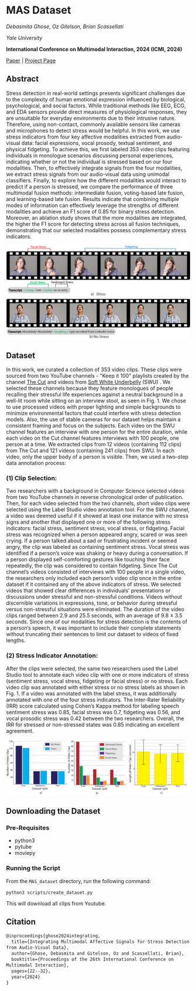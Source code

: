 # MAS Dataset
*Debasmita Ghose, Oz Gitelson, Brian Scassellati*

*Yale University*

**International Conference on Multimodal Interaction, 2024 (ICMI, 2024)**

[Paper](https://dl.acm.org/doi/10.1145/3678957.3685717) | [Project Page](https://sites.google.com/view/stress-detection-icmi-24/home)

## Abstract
Stress detection in real-world settings presents significant challenges due to the complexity of human emotional expression influenced by biological, psychological, and social factors. While traditional methods like EEG, ECG, and EDA sensors provide direct measures of physiological responses, they are unsuitable for everyday environments due to their intrusive nature. Therefore, using non-contact, commonly available sensors like cameras and microphones to detect stress would be helpful. In this work, we use stress indicators from four key affective modalities extracted from audio-visual data: facial expressions, vocal prosody, textual sentiment, and physical fidgeting. To achieve this, we first labeled 353 video clips featuring individuals in monologue scenarios discussing personal experiences, indicating whether or not the individual is stressed based on our four modalities. Then, to effectively integrate signals from the four modalities, we extract stress signals from our audio-visual data using unimodal classifiers. Finally, to explore how the different modalities would interact to predict if a person is stressed, we compare the performance of three multimodal fusion methods: intermediate fusion, voting-based late fusion, and learning-based late fusion. Results indicate that combining multiple modes of information can effectively leverage the strengths of different modalities and achieve an F1 score of 0.85 for binary stress detection. Moreover, an ablation study shows that the more modalities are integrated, the higher the F1 score for detecting stress across all fusion techniques, demonstrating that our selected modalities possess complementary stress indicators.

![Dataset Sample Image](assets/dataset1.png)

## Dataset
In this work, we curated a collection of 353 video clips. These
clips were sourced from two YouTube channels - "Keep it 100"
playlists created by the channel [The Cut](https://www.youtube.com/@cut) and videos from [Soft White Underbelly](https://www.youtube.com/@SoftWhiteUnderbelly) (SWU) . We selected these channels because
they feature monologues of people recalling their stressful life
experiences against a neutral background in a well-lit room while
sitting on an interview stool, as seen in Fig. 1. We chose to use
processed videos with proper lighting and simple backgrounds to
minimize environmental factors that could interfere with stress
detection models. Also, the use of stable cameras for our dataset
helps maintain a consistent framing and focus on the subjects. Each
video on the SWU channel features an interview with one person
for the entire duration, while each video on the Cut channel features
interviews with 100 people, one person at a time. We extracted clips
from 12 videos (containing 112 clips) from The Cut and 121 videos
(containing 241 clips) from SWU. In each video, only the upper body
of a person is visible. Then, we used a two-step data annotation
process:

### (1) Clip Selection: 
Two researchers with a background in Computer
Science selected videos from two YouTube channels in reverse
chronological order of publication. Then, for each video selected
from the two channels, short video clips were selected using the Label Studio video annotation tool. For the SWU channel, a video
was deemed useful if it showed at least one instance with no stress
signs and another that displayed one or more of the following stress
indicators: facial stress, sentiment stress, vocal stress, or fidgeting.
Facial stress was recognized when a person appeared angry, scared
or was seen crying. If a person talked about a sad or frustrating incident or seemed angry, the clip was labeled as containing sentiment
stress. Vocal stress was identified if a person’s voice was shaking or
heavy during a conversation. If a person displayed self-comforting
gestures like touching their face repeatedly, the clip was considered to contain fidgeting. Since The Cut channel’s videos consisted
of interviews with 100 people in a single video, the researchers
only included each person’s video clip once in the entire dataset
if it contained any of the above indicators of stress. We selected
videos that showed clear differences in individuals’ presentations
or discussions under stressful and non-stressful conditions. Videos
without discernible variations in expressions, tone, or behavior during stressful versus non-stressful situations were eliminated. The
duration of the video clips ranged between 2.9 and 25.5 seconds,
with an average of 9.8 ± 3.5 seconds. Since one of our modalities
for stress detection is the contents of a person’s speech, it was
important to include their complete statements without truncating
their sentences to limit our dataset to videos of fixed lengths.

### (2) Stress Indicator Annotation: 
After the clips were selected, the
same two researchers used the Label Studio tool to annotate
each video clip with one or more indicators of stress (sentiment
stress, vocal stress, fidgeting or facial stress) or no stress. Each
video clip was annotated with either stress or no stress labels as
shown in Fig. 1. If a video was annotated with the label stress, it
was additionally annotated with one of the four stress indicators.
The Inter-Rater Reliability (IRR) score calculated using Cohen’s
Kappa method for labeling speech sentiment stress was 0.85, facial
stress was 0.7, fidgeting was 0.56, and vocal prosodic stress was
0.42 between the two researchers. Overall, the IRR for stressed or
non-stressed states was 0.85 indicating an excellent agreement.

![Data Distribution](assets/data_distribution_2.png)

## Downloading the Dataset


### Pre-Requisites
- python3
- pytube
- moviepy

### Running the Script
From the `MAS_dataset` directory, run the following command:
```
python3 scripts/create_dataset.py
```
This will download all clips from Youtube.

## Citation
```
@inproceedings{ghose2024integrating,
  title={Integrating Multimodal Affective Signals for Stress Detection from Audio-Visual Data},
  author={Ghose, Debasmita and Gitelson, Oz and Scassellati, Brian},
  booktitle={Proceedings of the 26th International Conference on Multimodal Interaction},
  pages={22--32},
  year={2024}
}
```
